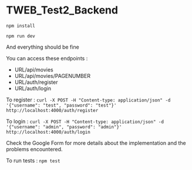 # TWEB_Test2_Backend

``npm install``

``npm run dev``

And everything should be fine

You can access these endpoints : 
- URL/api/movies
- URL/api/movies/PAGENUMBER
- URL/auth/register
- URL/auth/login

To register : ``curl -X POST -H "Content-type: application/json" -d '{"username": "test", "password": "test"}' http://localhost:4000/auth/register``

To login : ``curl -X POST -H "Content-type: application/json" -d '{"username": "admin", "password": "admin"}' http://localhost:4000/auth/login``

Check the Google Form for more details about the implementation and the problems encountered.

To run tests : ``npm test``